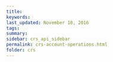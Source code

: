 ```yaml
---
title:  
keywords: 
last_updated: November 18, 2016
tags: 
summary: 
sidebar: crs_api_sidebar
permalink: crs-account-operations.html
folder: crs
---
```


 

